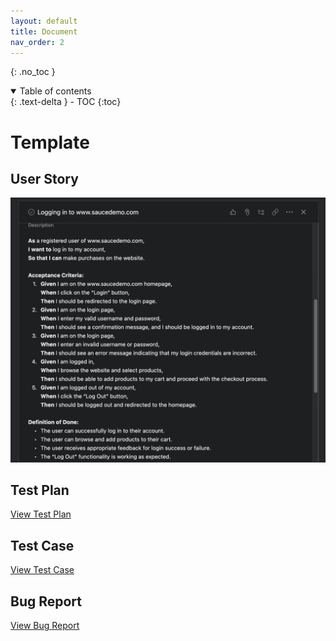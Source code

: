 ```yaml
---
layout: default
title: Document
nav_order: 2
---
```


{: .no_toc }

<details open markdown="block">
  <summary>
    Table of contents
  </summary>
  {: .text-delta }
- TOC
{:toc}
</details>

# Template

## User Story

![](/assets/images/user-story.png)

## Test Plan

[View Test Plan](https://docs.google.com/document/d/1ejZL_045JMcN0AMf2fe06BFUQfpUCxiwz5QKFivjkQ0/edit?usp=sharing)

## Test Case

[View Test Case](https://docs.google.com/spreadsheets/d/1HE1bMMztXkqoShD0vNOh_FE6va96WYkIiDsquOLHhCY/edit?usp=sharing)

## Bug Report

[View Bug Report](https://swaglabs.almanac.io/docs/bug-report-template-9sBBi1stle8PHVQezELGfdhc0QXmBs6D)